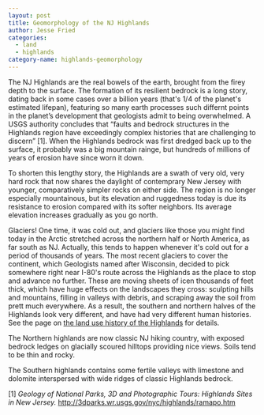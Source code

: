 ```yaml
---
layout: post
title: Geomorphology of the NJ Highlands
author: Jesse Fried
categories:
  - land
  - highlands
category-name: highlands-geomorphology
---
```


The NJ Highlands are the real bowels of the earth, brought from the firey depth to the surface. The formation of its resilient bedrock is a long story, dating back in some cases over a billion years (that's 1/4 of the planet's estimated lifepan), featuring so many earth processes such differnt points in the planet’s development that geologists admit to being overwhelmed. A USGS authority concludes that “faults and bedrock structures in the Highlands region have exceedingly complex histories that are challenging to discern” [1]. When the Highlands bedrock was first dredged back up to the surface, it probably was a big mountain rainge, but hundreds of millions of years of erosion have since worn it down. 

To shorten this lengthy story, the Highlands are a swath of very old, very hard rock that now shares the daylight of contemprary New Jersey with younger, comparatively simpler rocks on either side. The region is no longer especially mountainous, but its elevation and ruggedness today is due its resistance to erosion compared with its softer neighbors. Its average elevation increases gradually as you go north.

Glaciers! One time, it was cold out, and glaciers like those you might find today in the Arctic stretched across the northern half or North America, as far south as NJ. Actually, this tends to happen whenever it's cold out for a period of thousands of years. The most recent glaciers to cover the continent, which Geologists named after Wisconsin, decided to pick somewhere right near I-80's route across the Highlands as the place to stop and advance no further. These are moving sheets of icen thousands of feet thick, which have huge effects on the landscapes they cross: sculpting hills and mountains, filling in valleys with debris, and scraping away the soil from prett much everywhere.  As a result, the southern and northern halves of the Highlands look very different, and have had very different human histories. See the page on <a href="/land/highlands/highlands-land-use-history.html">the land use history of the Highlands</a> for details. 

The Northern highlands are now classic NJ hiking country, with exposed bedrock ledges on glacially scoured hilltops providing nice views. Soils tend to be thin and rocky.

The Southern highlands contains some fertile valleys with limestone and dolomite interspersed with wide ridges of classic Highlands bedrock. 


[1] <i>Geology of National Parks, 3D and Photographic Tours: Highlands Sites in New Jersey.</i> http://3dparks.wr.usgs.gov/nyc/highlands/ramapo.htm
